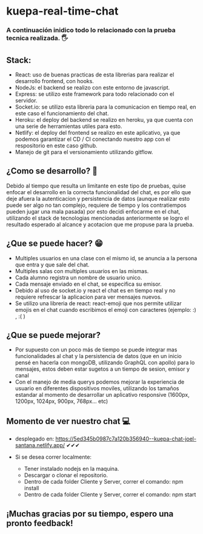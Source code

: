 # kuepa-real-time-chat

### A continuación inidico todo lo relacionado con la prueba tecnica realizada. 🖐

## Stack:
* React: uso de buenas practicas de esta librerias para realizar el desarrollo frontend, con hooks.
* NodeJs: el backend se realizo con este entorno de javascript.
* Express: se utilizo este framework para todo relacionado con el servidor.
* Socket.io: se utilizo esta libreria para la comunicacion en tiempo real, en este caso el funcionamiento del chat.
* Heroku: el deploy del backend se realizo en heroku, ya que cuenta con una serie de herramientas utiles para esto.
* Netlify: el deploy del frontend se realizo en este aplicativo, ya que podemos garantizar el CD / CI conectando nuestro app con el respositorio en este caso github.
* Manejo de git para el versionamiento utilizando gitflow.

## ¿Como se desarrollo? 🤔
Debido al tiempo que resulta un limitante en este tipo de pruebas, quise enfocar el desarrollo en la correcta funcionalidad del chat, es por ello que deje afuera la autenticacion y persistencia de datos (aunque realizar esto puede ser algo no tan complejo, requiere de tiempo y los contratiempos pueden jugar una mala pasada) por esto decidi enfocarme en el chat, utilizando el stack de tecnologias mencionadas anteriormente se logro el resultado esperado al alcance y acotacion que me propuse para la prueba.

## ¿Que se puede hacer? 😁
* Multiples usuarios en una clase con el mismo id, se anuncia a la persona que entra y que sale del chat.
* Multiples salas con multiples usuarios en las mismas.
* Cada alumno registra un nombre de usuario unico.
* Cada mensaje enviado en el chat, se especifica su emisor.
* Debido al uso de socket.io y react el chat es en tiempo real y no requiere refrescar la aplicacion para ver mensajes nuevos.
* Se utilizo una libreria de react: react-emoji que nos permite utilizar emojis en el chat cuando escribimos el emoji con caracteres (ejemplo: :) , :( )

## ¿Que se puede mejorar?
* Por supuesto con un poco más de tiempo se puede integrar mas funcionalidades al chat y la persistencia de datos (que en un inicio pensé en hacerla con mongoDB, utilizando GraphQL con apollo)  para lo mensajes, estos deben estar sugetos a un tiempo de sesion, emisor y canal
* Con el manejo de media querys podemos mejorar la experiencia de usuario en diferentes dispositivos moviles, utilizando los tamaños estandar al momento de desarrollar un aplicativo responsive  (1600px, 1200px, 1024px, 900px, 768px... etc)

## Momento de ver nuestro chat 💻 
* desplegado en: https://5ed345b0987c7a120b356940--kuepa-chat-joel-santana.netlify.app/  ✔✔✔

* Si se desea correr localmente:
  * Tener instalado nodejs en la maquina.
  * Descargar o clonar el repositorio.
  * Dentro de cada folder Cliente y Server, correr el comando: npm install
  * Dentro de cada folder Cliente y Server, correr el comando: npm start

## ¡Muchas gracias por su tiempo, espero una pronto feedback!

